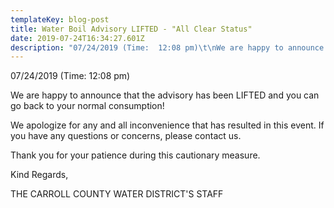 ```yaml
---
templateKey: blog-post
title: Water Boil Advisory LIFTED - "All Clear Status"
date: 2019-07-24T16:34:27.601Z
description: "07/24/2019 (Time:  12:08 pm)\t\nWe are happy to announce that the advisory has been LIFTED and you can go back to your normal consumption. \nWe apologize for any and all inconvenience that has resulted in this event.  If you have any questions or concerns, please contact us.\nThank you for your patience during this cautionary measure.\n\nKind Regards,\nTHE CARROLL COUNTY WATER DISTRICT'S STAFF\n"
---
```

07/24/2019 (Time:  12:08 pm)	

We are happy to announce that the advisory has been LIFTED and you can go back to your normal consumption!   

We apologize for any and all inconvenience that has resulted in this event.  If you have any questions or concerns, please contact us.

Thank you for your patience during this cautionary measure.

Kind Regards,

THE CARROLL COUNTY WATER DISTRICT'S STAFF
